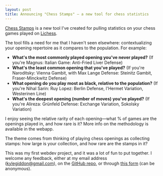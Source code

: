 ```yaml
---
layout: post
title: Announcing "Chess Stamps" — a new tool for chess statistics
---
```


[Chess Stamps](https://www.chessstamps.app) is a new tool I've created for pulling statistics on your chess games played on [Lichess](https://lichess.org).

The tool fills a need for me that I haven't seen elsewhere: contextualizing your opening repertoire as it compares to the population. For example:

- **What's the most commonly played opening you've never played?** (If you're Magnus: Italian Game: Anti-Fried Liver Defense)
- **What's the least common opening that you've played?** (If you're Naroditsky: Vienna Gambit, with Max Lange Defense: Steinitz Gambit, Fraser-Minckwitz Defense)
- **What opening do you play most as black, relative to the population?** (If you're Nihal Sarin: Ruy Lopez: Berlin Defense, l'Hermet Variation, Westerinen Line)
- **What's the deepest opening (number of moves) you've played?** (If you're Alireza: Grünfeld Defense: Exchange Variation, Sokolsky Variation)

I enjoy seeing the relative rarity of each opening—what % of games are the openings played in, and how rare is it? More info on the methodology is available in the webapp.

The theme comes from thinking of playing chess openings as collecting stamps: how large is your collection, and how rare are the stamps in it?

This was my first webdev project, and it was a lot of fun to put together. I welcome any feedback, either at my email address (kylegiddon@gmail.com), on the [GitHub repo](https://github.com/khgiddon/chess-stamps), or through [this form](https://docs.google.com/forms/d/1hFVHN7OuB9u2K8anVJ2WxI6UrDUNsfjl4b-M5UX6kBI/edit) (can be anonymous).


